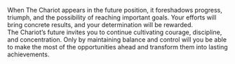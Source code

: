 When The Chariot appears in the future position, it foreshadows progress, triumph, and the possibility of reaching important goals. Your efforts will bring concrete results, and your determination will be rewarded.  
The Chariot’s future invites you to continue cultivating courage, discipline, and concentration. Only by maintaining balance and control will you be able to make the most of the opportunities ahead and transform them into lasting achievements.
